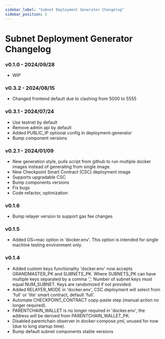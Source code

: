 ```yaml
---
sidebar_label: "Subnet Deployment Generator Changelog"
sidebar_position: 5
---
```


# Subnet Deployment Generator Changelog

### v0.1.0 - 2024/09/28
  - WIP

### v0.3.2 - 2024/08/15
  - Changed frontend default due to clashing from 5000 to 5555

### v0.3.1 - 2024/07/24
  - Use testnet by default
  - Remove admin api by default
  - Added PUBLIC_IP optional config in deployment-generator
  - Bump component versions

### v0.2.1 - 2024/01/09
  - New generation style, pulls script from github to run multiple docker images instead of generating from single image.
  - New Checkpoint Smart Contract (CSC) deployment image
  - Supports upgradable CSC
  - Bump components versions
  - Fix bugs
  - Code refactor, optimization
### v0.1.6
  - Bump relayer version to support gas fee changes
### v0.1.5
  - Added OS=mac option in 'docker.env'. This option is intended for single machine testing environment only.
### v0.1.4
  - Added custom keys functionality
    'docker.env' now accepts GRANDMASTER_PK and SUBNETS_PK. Where SUBNETS_PK can have multiple keys separated by a comma ','. Number of subnet keys must equal NUM_SUBNET. Keys are randomized if not provided.
  - Added RELAYER_MODE in 'docker.env', CSC deployment will select from 'full' or 'lite' smart contract, default 'full'.
  - Automate CHECKPOINT_CONTRACT copy-paste step (manual action no longer required).
  - PARENTCHAIN_WALLET is no longer required in 'docker.env', the address will be derived from PARENTCHAIN_WALLET_PK. 
  - Disabled parentchain observer in docker-compose.yml, unused for now (due to long startup time).
  - Bump default subnet components stable versions
